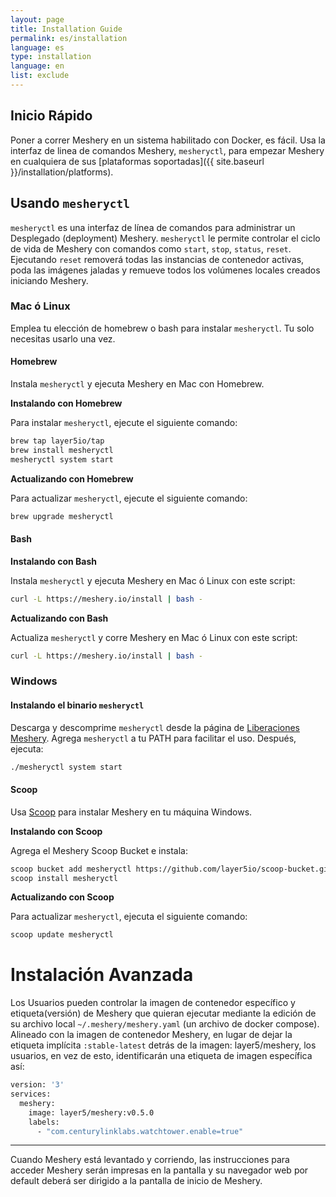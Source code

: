 ```yaml
---
layout: page
title: Installation Guide
permalink: es/installation
language: es
type: installation
language: en
list: exclude
---
```


<a name="getting-started"></a>

## Inicio Rápido

Poner a correr Meshery en un sistema habilitado con Docker, es fácil. Usa la interfaz de linea de comandos Meshery, `mesheryctl`, para empezar Meshery en cualquiera de sus [plataformas soportadas]({{ site.baseurl }}/installation/platforms).

## Usando `mesheryctl`

`mesheryctl` es una interfaz de línea de comandos para administrar un Desplegado (deployment) Meshery. `mesheryctl` le permite controlar el ciclo de vida de Meshery con comandos como `start`, `stop`, `status`, `reset`. Ejecutando `reset` removerá todas las instancias de contenedor activas, poda las imágenes jaladas y remueve todos los volúmenes locales creados iniciando Meshery.

### Mac ó Linux

Emplea tu elección de homebrew o bash para instalar `mesheryctl`. Tu solo necesitas usarlo una vez.

#### Homebrew

Instala `mesheryctl` y ejecuta Meshery en Mac con Homebrew.

**Instalando con Homebrew**

Para instalar `mesheryctl`, ejecute el siguiente comando:

```bash
brew tap layer5io/tap
brew install mesheryctl
mesheryctl system start
```

**Actualizando con Homebrew**

Para actualizar `mesheryctl`, ejecute el siguiente comando:

```bash
brew upgrade mesheryctl
```

#### Bash

**Instalando con Bash**

Instala `mesheryctl` y ejecuta Meshery en Mac ó Linux con este script:

```bash
curl -L https://meshery.io/install | bash -
```

**Actualizando con Bash**

Actualiza `mesheryctl` y corre Meshery en Mac ó Linux con este script:

```bash
curl -L https://meshery.io/install | bash -
```

### Windows

#### Instalando el binario `mesheryctl`

Descarga y descomprime `mesheryctl` desde la página de [Liberaciones Meshery](https://github.com/meshery/meshery/releases/latest). Agrega `mesheryctl` a tu PATH para facilitar el uso. Después, ejecuta:

```bash
./mesheryctl system start
```

#### Scoop

Usa [Scoop](https://scoop.sh) para instalar Meshery en tu máquina Windows.

**Instalando con Scoop**

Agrega el Meshery Scoop Bucket e instala:

```bash
scoop bucket add mesheryctl https://github.com/layer5io/scoop-bucket.git
scoop install mesheryctl
```

**Actualizando con Scoop**

Para actualizar `mesheryctl`, ejecuta el siguiente comando:

```bash
scoop update mesheryctl
```

# Instalación Avanzada

Los Usuarios pueden controlar la imagen de contenedor específico y etiqueta(versión) de Meshery que quieran ejecutar mediante la edición de su archivo local `~/.meshery/meshery.yaml` (un archivo de docker compose).
Alineado con la imagen de contenedor Meshery, en lugar de dejar la etiqueta implícita `:stable-latest` detrás de la imagen: layer5/meshery, los usuarios, en vez de esto, identificarán una etiqueta de imagen específica así:

```bash
version: '3'
services:
  meshery:
    image: layer5/meshery:v0.5.0
    labels:
      - "com.centurylinklabs.watchtower.enable=true"
```

---

Cuando Meshery está levantado y corriendo, las instrucciones para acceder Meshery serán impresas en la pantalla y su navegador web por default deberá ser dirigido a la pantalla de inicio de Meshery.

